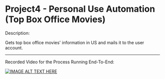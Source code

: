 # Project4 - Personal Use Automation (Top Box Office Movies)


Description:

Gets top box office movies' information in US and mails it to the user account.


___________________________________________________________________________________________


Recorded Video for the Process Running End-To-End:

[![IMAGE ALT TEXT HERE](https://img.youtube.com/vi/DCeDaO9o9LI/0.jpg)](https://www.youtube.com/watch?v=DCeDaO9o9LI)
